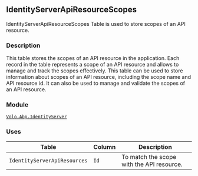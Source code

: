 ## IdentityServerApiResourceScopes

IdentityServerApiResourceScopes Table is used to store scopes of an API resource.

### Description

This table stores the scopes of an API resource in the application. Each record in the table represents a scope of an API resource and allows to manage and track the scopes effectively. This table can be used to store information about scopes of an API resource, including the scope name and API resource id. It can also be used to manage and validate the scopes of an API resource.

### Module

[`Volo.Abp.IdentityServer`](../../IdentityServer.md)

### Uses

| Table | Column | Description |
| --- | --- | --- |
| `IdentityServerApiResources` | `Id` | To match the scope with the API resource. |